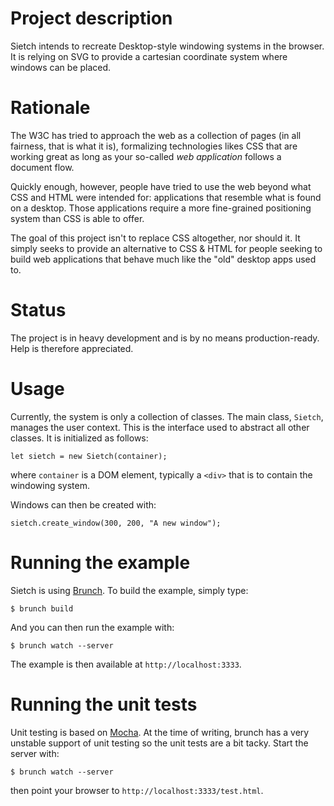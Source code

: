 # Project description

Sietch intends to recreate Desktop-style windowing systems in the browser. It is
relying on SVG to provide a cartesian coordinate system where windows can be
placed.

# Rationale

The W3C has tried to approach the web as a collection of pages (in all fairness,
that is what it is), formalizing technologies likes CSS that are working great
as long as your so-called  _web application_ follows a document flow.

Quickly enough, however, people have tried to use the web beyond what CSS and HTML
were intended for: applications that resemble what is found on a desktop. Those
applications require a more fine-grained positioning system than CSS is able to
offer.

The goal of this project isn't to replace CSS altogether, nor should it. It
simply seeks to provide an alternative to CSS & HTML for people seeking to build
web applications that behave much like the "old" desktop apps used to.

# Status

The project is in heavy development and is by no means production-ready. Help is
therefore appreciated.

# Usage

Currently, the system is only a collection of classes. The main class, `Sietch`,
manages the user context. This is the interface used to abstract all other classes.
It is initialized as follows:

    let sietch = new Sietch(container);

where `container` is a DOM element, typically a `<div>` that is to contain the
windowing system.

Windows can then be created with:

    sietch.create_window(300, 200, "A new window");

# Running the example

Sietch is using [Brunch](http://brunch.io/). To build the example, simply type:

    $ brunch build

And you can then run the example with:

    $ brunch watch --server

The example is then available at `http://localhost:3333`.

# Running the unit tests

Unit testing is based on [Mocha](http://mochajs.org). At the time of writing,
brunch has a very unstable support of unit testing so the unit tests are a bit
tacky. Start the server with:

    $ brunch watch --server

then point your browser to `http://localhost:3333/test.html`.
